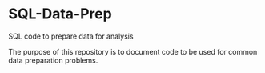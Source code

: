 # SQL-Data-Prep
SQL code to prepare data for analysis

The purpose of this repository is to document code to be used for common data preparation problems.

